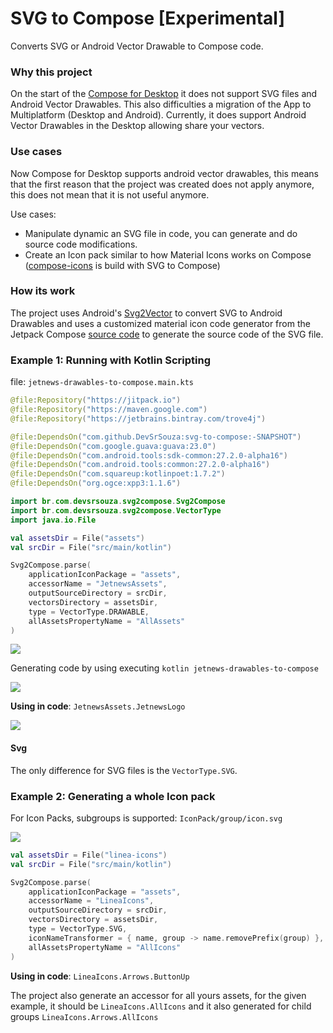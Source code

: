 # SVG to Compose [Experimental]

Converts SVG or Android Vector Drawable to Compose code.

### Why this project

On the start of the [Compose for Desktop](https://www.jetbrains.com/lp/compose/) it does not support SVG files and Android Vector Drawables. This also difficulties a migration of the App to Multiplatform (Desktop and Android).
Currently, it does support Android Vector Drawables in the Desktop allowing share your vectors. 

### Use cases

Now Compose for Desktop supports android vector drawables, this means that the first reason that the project was created does not apply anymore,
this does not mean that it is not useful anymore.

Use cases:
- Manipulate dynamic an SVG file in code, you can generate and do source code modifications.
- Create an Icon pack similar to how Material Icons works on Compose ([compose-icons](https://github.com/DevSrSouza/compose-icons) is build with SVG to Compose)

### How its work

The project uses Android's [Svg2Vector](https://android.googlesource.com/platform/tools/base/+/master/sdk-common/src/main/java/com/android/ide/common/vectordrawable/Svg2Vector.java) to convert SVG to Android Drawables and uses a customized material icon code generator from the Jetpack Compose [source code](https://cs.android.com/androidx/platform/frameworks/support/+/androidx-main:compose/material/material/icons/generator/) to generate the source code of the SVG file.

### Example 1: Running with Kotlin Scripting

file: `jetnews-drawables-to-compose.main.kts`

```kotlin
@file:Repository("https://jitpack.io")
@file:Repository("https://maven.google.com")
@file:Repository("https://jetbrains.bintray.com/trove4j")

@file:DependsOn("com.github.DevSrSouza:svg-to-compose:-SNAPSHOT")
@file:DependsOn("com.google.guava:guava:23.0")
@file:DependsOn("com.android.tools:sdk-common:27.2.0-alpha16")
@file:DependsOn("com.android.tools:common:27.2.0-alpha16")
@file:DependsOn("com.squareup:kotlinpoet:1.7.2")
@file:DependsOn("org.ogce:xpp3:1.1.6")

import br.com.devsrsouza.svg2compose.Svg2Compose
import br.com.devsrsouza.svg2compose.VectorType
import java.io.File

val assetsDir = File("assets")
val srcDir = File("src/main/kotlin")

Svg2Compose.parse(
    applicationIconPackage = "assets",
    accessorName = "JetnewsAssets",
    outputSourceDirectory = srcDir,
    vectorsDirectory = assetsDir,
    type = VectorType.DRAWABLE,
    allAssetsPropertyName = "AllAssets"
)
```

![](https://i.imgur.com/f7txCag.png)

Generating code by using executing `kotlin jetnews-drawables-to-compose`

![](https://i.imgur.com/5UTmT70.png)

**Using in code**: `JetnewsAssets.JetnewsLogo`

![](https://i.imgur.com/YAriDvV.png)

#### Svg

The only difference for SVG files is the `VectorType.SVG`.

### Example 2: Generating a whole Icon pack

For Icon Packs, subgroups is supported: `IconPack/group/icon.svg`

![](https://i.imgur.com/cunhmxl.png)

```kotlin
val assetsDir = File("linea-icons")
val srcDir = File("src/main/kotlin")

Svg2Compose.parse(
    applicationIconPackage = "assets",
    accessorName = "LineaIcons",
    outputSourceDirectory = srcDir,
    vectorsDirectory = assetsDir,
    type = VectorType.SVG,
    iconNameTransformer = { name, group -> name.removePrefix(group) },
    allAssetsPropertyName = "AllIcons"
)
```

**Using in code**: `LineaIcons.Arrows.ButtonUp`

The project also generate an accessor for all yours assets, for the given example, it should be `LineaIcons.AllIcons` and it also generated for child groups `LineaIcons.Arrows.AllIcons`
